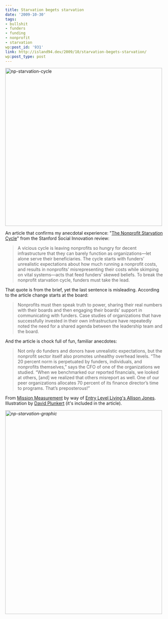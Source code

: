 ```yaml
---
title: Starvation begets starvation
date: '2009-10-30'
tags:
- bullshit
- funders
- funding
- nonprofit
- starvation
wp:post_id: '931'
link: http://island94.dev/2009/10/starvation-begets-starvation/
wp:post_type: post
---
```


<a href="http://www.island94.org/wp-content/uploads/2009/10/np-starvation-cycle.png"><img class="aligncenter size-medium wp-image-932" title="np-starvation-cycle" src="http://www.island94.org/wp-content/uploads/2009/10/np-starvation-cycle-500x504.png" alt="np-starvation-cycle" width="500" height="504" /></a>

An article that confirms my anecdotal experience: "<a href="http://www.ssireview.org/articles/entry/the_nonprofit_starvation_cycle/">The Nonprofit Starvation Cycle</a>" from the Stanford Social Innovation review:
<blockquote>A vicious cycle is leaving nonprofits so hungry for decent infrastructure that they can barely function as organizations—let alone serve their beneficiaries. The cycle starts with funders’ unrealistic expectations about how much running a nonprofit costs, and results in nonprofits’ misrepresenting their costs while skimping on vital systems—acts that feed funders’ skewed beliefs. To break the nonprofit starvation cycle, funders must take the lead.</blockquote>
That quote is from the brief, yet the last sentence is misleading. According to the article change starts at the board:
<blockquote>Nonprofits must then speak truth to power, sharing their real numbers with their boards and then engaging their boards’ support in communicating with funders. Case studies of organizations that have successfully invested in their own infrastructure have repeatedly noted the need for a shared agenda between the leadership team and the board.</blockquote>
And the article is chock full of fun, familiar anecdotes:
<blockquote>Not only do funders and donors have unrealistic expectations, but the nonprofit sector itself also promotes unhealthy overhead levels. “The 20 percent norm is perpetuated by funders, individuals, and nonprofits themselves,” says the CFO of one of the organizations we studied. “When we benchmarked our reported financials, we looked at others, [and] we realized that others misreport as well. One of our peer organizations allocates 70 percent of its finance director’s time to programs. That’s preposterous!”</blockquote>
From <a href="http://www.missionmeasurement.com/content/thought-capital/thought-scraps/2009/10/30/low-overhead-does-not-equal-better-organizations">Mission Measurement</a> by way of <a href="http://entrylevelliving.wordpress.com/">Entry Level Living's Allison Jones</a>. Illustration by <a href="http://www.spurdesign.com/DP/index.html">David Plunkert</a> (it's included in the article).

<em><a href="http://www.island94.org/wp-content/uploads/2009/10/np-starvation-graphic.png"><img class="aligncenter size-medium wp-image-933" title="np-starvation-graphic" src="http://www.island94.org/wp-content/uploads/2009/10/np-starvation-graphic-500x650.png" alt="np-starvation-graphic" width="500" height="650" /></a>
</em>
